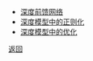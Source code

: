 - [深度前馈网络](deep_feedforward_network.md)
- [深度模型中的正则化](regularization_for_deep_learning.md)
- [深度模型中的优化](optimization_for_training_deep_models.md)

[返回](../readme.md)